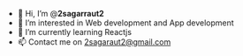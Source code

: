 - 👋 Hi, I’m @**2sagarraut2**
- 👀 I’m interested in Web development and App development
- 🌱 I’m currently learning Reactjs
- 📫 Contact me on 2sagaraut2@gmail.com

<!---
2sagarraut2/2sagarraut2 is a ✨ special ✨ repository because its `README.md` (this file) appears on your GitHub profile.
You can click the Preview link to take a look at your changes.
--->
